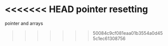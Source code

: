 <<<<<<< HEAD
pointer resetting
=======
pointer and arrays
>>>>>>> 50084c9cf081eaa01b3554a0d455c1ec61308756
